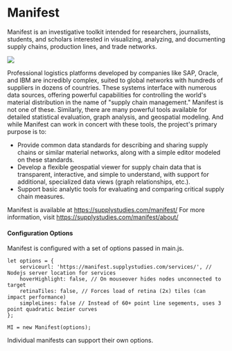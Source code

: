 Manifest
========

Manifest is an investigative toolkit intended for researchers, journalists, students, and scholars interested in visualizing, analyzing, and documenting supply chains, production lines, and trade networks.

<img src="https://github.com/hock/Manifest/raw/master/dist/images/about-splash.png" />

Professional logistics platforms developed by companies like SAP, Oracle, and IBM are incredibly complex, suited to global networks with hundreds of suppliers in dozens of countries. These systems interface with numerous data sources, offering powerful capabilities for controlling the world's material distribution in the name of "supply chain management." Manifest is not one of these. Similarly, there are many powerful tools available for detailed statistical evaluation, graph analysis, and geospatial modeling. And while Manifest can work in concert with these tools, the project's primary purpose is to: 

* Provide common data standards for describing and sharing supply chains or similar material networks, along with a simple editor modeled on these standards.
* Develop a flexible geospatial viewer for supply chain data that is transparent, interactive, and simple to understand, with support for additional, specialized data views (graph relationships, etc.).
* Support basic analytic tools for evaluating and comparing critical supply chain measures.													

Manifest is available at https://supplystudies.com/manifest/ For more information, visit https://supplystudies.com/manifest/about/

#### Configuration Options
Manifest is configured with a set of options passed in main.js.
		
	let options = { 
		serviceurl: 'https://manifest.supplystudies.com/services/', // Nodejs server location for services
		hoverHighlight: false, // On mouseover hides nodes unconnected to target
		retinaTiles: false, // Forces load of retina (2x) tiles (can impact performance)
		simpleLines: false // Instead of 60+ point line segements, uses 3 point quadratic bezier curves
	};
	
	MI = new Manifest(options);
	
Individual manifests can support their own options. 